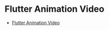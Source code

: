 # Flutter Animation Video

- [Flutter Animation Video](https://drive.google.com/file/d/12x7xRMcj4Z2jcVrVWYCUkYE4cfKmPAPJ/view?usp=sharing)
